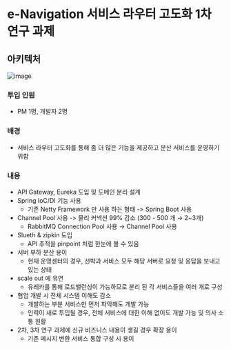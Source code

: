 # e-Navigation 서비스 라우터 고도화 1차 연구 과제
## 아키텍처
![image](https://github.com/SoonMyeong/resume-portpolio/assets/31875043/16d8e374-4aea-48de-9e8c-1391a6788d1d)



### 투입 인원
- PM 1명, 개발자 2명

### 배경
- 서비스 라우터 고도화를 통해 좀 더 많은 기능을 제공하고 분산 서비스를 운영하기 위함
### 내용
- API Gateway, Eureka 도입 및 도메인 분리 설계
- Spring IoC/DI 기능 사용   
  - 기존 Netty Framework 만 사용 하는 형태 -> Spring Boot 사용
- Channel Pool 사용 -> 물리 커넥션 99% 감소 (300 - 500 개 → 2~3개)
  - RabbitMQ Connection Pool 사용 → Channel Pool 사용 
- Slueth & zipkin 도입
  - API 추적을 pinpoint 처럼 한눈에 볼 수 있음   
- 서버 부하 분산 용이
  - 현재 운영센터의 경우, 선박과 서비스 모두 해당 서버로 요청 및 응답을 보내고 있는 상태
- scale out 에 유연
  - 유레카를 통해 로드밸런싱이 가능하므로 분리 된 각 서비스들을 여러 개로 구성
- 협업 개발 시 전체 시스템 이해도 감소
  - 개발하는 부분 서비스만 먼저 파악해도 개발 가능
  - 인력이 새로 투입될 경우, 전체 서비스에 대한 이해 없이도 개발 가능 및 의사 소통 원활
- 2차, 3차 연구 과제에 신규 비즈니스 내용이 생길 경우 확장 용이
  - 기존 메시지 변환 서비스 통합 구성 시 용이
